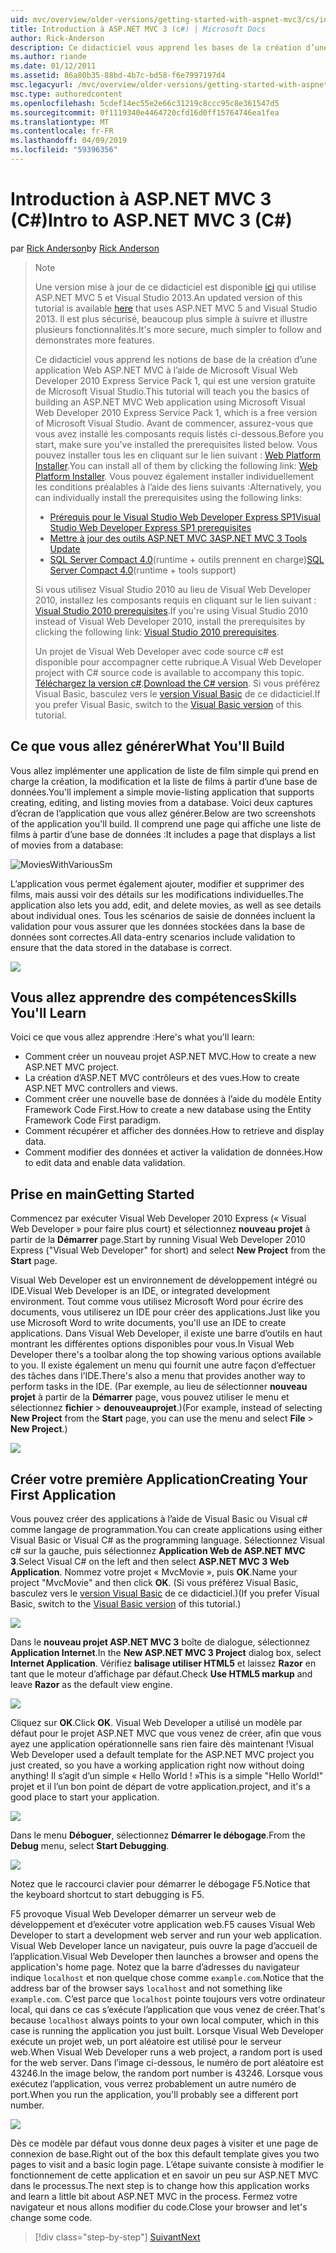 ```yaml
---
uid: mvc/overview/older-versions/getting-started-with-aspnet-mvc3/cs/intro-to-aspnet-mvc-3
title: Introduction à ASP.NET MVC 3 (c#) | Microsoft Docs
author: Rick-Anderson
description: Ce didacticiel vous apprend les bases de la création d’une application Web ASP.NET MVC à l’aide de Microsoft Visual Web Developer 2010 Express Service Pack 1, qui est en cours...
ms.author: riande
ms.date: 01/12/2011
ms.assetid: 86a80b35-88bd-4b7c-bd58-f6e7997197d4
msc.legacyurl: /mvc/overview/older-versions/getting-started-with-aspnet-mvc3/cs/intro-to-aspnet-mvc-3
msc.type: authoredcontent
ms.openlocfilehash: 5cdef14ec55e2e66c31219c8ccc95c8e361547d5
ms.sourcegitcommit: 0f1119340e4464720cfd16d0ff15764746ea1fea
ms.translationtype: MT
ms.contentlocale: fr-FR
ms.lasthandoff: 04/09/2019
ms.locfileid: "59396356"
---
```

# <a name="intro-to-aspnet-mvc-3-c"></a><span data-ttu-id="bbd0a-103">Introduction à ASP.NET MVC 3 (C#)</span><span class="sxs-lookup"><span data-stu-id="bbd0a-103">Intro to ASP.NET MVC 3 (C#)</span></span>

<span data-ttu-id="bbd0a-104">par [Rick Anderson]((https://twitter.com/RickAndMSFT))</span><span class="sxs-lookup"><span data-stu-id="bbd0a-104">by [Rick Anderson]((https://twitter.com/RickAndMSFT))</span></span>

> > [!NOTE]
> > <span data-ttu-id="bbd0a-105">Une version mise à jour de ce didacticiel est disponible [ici](../../../getting-started/introduction/getting-started.md) qui utilise ASP.NET MVC 5 et Visual Studio 2013.</span><span class="sxs-lookup"><span data-stu-id="bbd0a-105">An updated version of this tutorial is available [here](../../../getting-started/introduction/getting-started.md) that uses ASP.NET MVC 5 and Visual Studio 2013.</span></span> <span data-ttu-id="bbd0a-106">Il est plus sécurisé, beaucoup plus simple à suivre et illustre plusieurs fonctionnalités.</span><span class="sxs-lookup"><span data-stu-id="bbd0a-106">It's more secure, much simpler to follow and demonstrates more features.</span></span>
> 
> 
> <span data-ttu-id="bbd0a-107">Ce didacticiel vous apprend les notions de base de la création d’une application Web ASP.NET MVC à l’aide de Microsoft Visual Web Developer 2010 Express Service Pack 1, qui est une version gratuite de Microsoft Visual Studio.</span><span class="sxs-lookup"><span data-stu-id="bbd0a-107">This tutorial will teach you the basics of building an ASP.NET MVC Web application using Microsoft Visual Web Developer 2010 Express Service Pack 1, which is a free version of Microsoft Visual Studio.</span></span> <span data-ttu-id="bbd0a-108">Avant de commencer, assurez-vous que vous avez installé les composants requis listés ci-dessous.</span><span class="sxs-lookup"><span data-stu-id="bbd0a-108">Before you start, make sure you've installed the prerequisites listed below.</span></span> <span data-ttu-id="bbd0a-109">Vous pouvez installer tous les en cliquant sur le lien suivant : [Web Platform Installer](https://www.microsoft.com/web/gallery/install.aspx?appid=VWD2010SP1Pack).</span><span class="sxs-lookup"><span data-stu-id="bbd0a-109">You can install all of them by clicking the following link: [Web Platform Installer](https://www.microsoft.com/web/gallery/install.aspx?appid=VWD2010SP1Pack).</span></span> <span data-ttu-id="bbd0a-110">Vous pouvez également installer individuellement les conditions préalables à l’aide des liens suivants :</span><span class="sxs-lookup"><span data-stu-id="bbd0a-110">Alternatively, you can individually install the prerequisites using the following links:</span></span>
> 
> - [<span data-ttu-id="bbd0a-111">Prérequis pour le Visual Studio Web Developer Express SP1</span><span class="sxs-lookup"><span data-stu-id="bbd0a-111">Visual Studio Web Developer Express SP1 prerequisites</span></span>](https://www.microsoft.com/web/gallery/install.aspx?appid=VWD2010SP1Pack)
> - [<span data-ttu-id="bbd0a-112">Mettre à jour des outils ASP.NET MVC 3</span><span class="sxs-lookup"><span data-stu-id="bbd0a-112">ASP.NET MVC 3 Tools Update</span></span>](https://www.microsoft.com/web/gallery/install.aspx?appsxml=&amp;appid=MVC3)
> - <span data-ttu-id="bbd0a-113">[SQL Server Compact 4.0](https://www.microsoft.com/web/gallery/install.aspx?appid=SQLCE;SQLCEVSTools_4_0)(runtime + outils prennent en charge)</span><span class="sxs-lookup"><span data-stu-id="bbd0a-113">[SQL Server Compact 4.0](https://www.microsoft.com/web/gallery/install.aspx?appid=SQLCE;SQLCEVSTools_4_0)(runtime + tools support)</span></span>
> 
> <span data-ttu-id="bbd0a-114">Si vous utilisez Visual Studio 2010 au lieu de Visual Web Developer 2010, installez les composants requis en cliquant sur le lien suivant : [Visual Studio 2010 prerequisites](https://www.microsoft.com/web/gallery/install.aspx?appsxml=&amp;appid=VS2010SP1Pack).</span><span class="sxs-lookup"><span data-stu-id="bbd0a-114">If you're using Visual Studio 2010 instead of Visual Web Developer 2010, install the prerequisites by clicking the following link: [Visual Studio 2010 prerequisites](https://www.microsoft.com/web/gallery/install.aspx?appsxml=&amp;appid=VS2010SP1Pack).</span></span>
> 
> <span data-ttu-id="bbd0a-115">Un projet de Visual Web Developer avec code source c# est disponible pour accompagner cette rubrique.</span><span class="sxs-lookup"><span data-stu-id="bbd0a-115">A Visual Web Developer project with C# source code is available to accompany this topic.</span></span> <span data-ttu-id="bbd0a-116">[Téléchargez la version c#](https://code.msdn.microsoft.com/Introduction-to-MVC-3-10d1b098).</span><span class="sxs-lookup"><span data-stu-id="bbd0a-116">[Download the C# version](https://code.msdn.microsoft.com/Introduction-to-MVC-3-10d1b098).</span></span> <span data-ttu-id="bbd0a-117">Si vous préférez Visual Basic, basculez vers le [version Visual Basic](../vb/intro-to-aspnet-mvc-3.md) de ce didacticiel.</span><span class="sxs-lookup"><span data-stu-id="bbd0a-117">If you prefer Visual Basic, switch to the [Visual Basic version](../vb/intro-to-aspnet-mvc-3.md) of this tutorial.</span></span>


## <a name="what-youll-build"></a><span data-ttu-id="bbd0a-118">Ce que vous allez générer</span><span class="sxs-lookup"><span data-stu-id="bbd0a-118">What You'll Build</span></span>

<span data-ttu-id="bbd0a-119">Vous allez implémenter une application de liste de film simple qui prend en charge la création, la modification et la liste de films à partir d’une base de données.</span><span class="sxs-lookup"><span data-stu-id="bbd0a-119">You'll implement a simple movie-listing application that supports creating, editing, and listing movies from a database.</span></span> <span data-ttu-id="bbd0a-120">Voici deux captures d’écran de l’application que vous allez générer.</span><span class="sxs-lookup"><span data-stu-id="bbd0a-120">Below are two screenshots of the application you'll build.</span></span> <span data-ttu-id="bbd0a-121">Il comprend une page qui affiche une liste de films à partir d’une base de données :</span><span class="sxs-lookup"><span data-stu-id="bbd0a-121">It includes a page that displays a list of movies from a database:</span></span>

![MoviesWithVariousSm](intro-to-aspnet-mvc-3/_static/image1.png)

<span data-ttu-id="bbd0a-123">L’application vous permet également ajouter, modifier et supprimer des films, mais aussi voir des détails sur les modifications individuelles.</span><span class="sxs-lookup"><span data-stu-id="bbd0a-123">The application also lets you add, edit, and delete movies, as well as see details about individual ones.</span></span> <span data-ttu-id="bbd0a-124">Tous les scénarios de saisie de données incluent la validation pour vous assurer que les données stockées dans la base de données sont correctes.</span><span class="sxs-lookup"><span data-stu-id="bbd0a-124">All data-entry scenarios include validation to ensure that the data stored in the database is correct.</span></span>

![](intro-to-aspnet-mvc-3/_static/image2.png)

## <a name="skills-youll-learn"></a><span data-ttu-id="bbd0a-125">Vous allez apprendre des compétences</span><span class="sxs-lookup"><span data-stu-id="bbd0a-125">Skills You'll Learn</span></span>

<span data-ttu-id="bbd0a-126">Voici ce que vous allez apprendre :</span><span class="sxs-lookup"><span data-stu-id="bbd0a-126">Here's what you'll learn:</span></span>

- <span data-ttu-id="bbd0a-127">Comment créer un nouveau projet ASP.NET MVC.</span><span class="sxs-lookup"><span data-stu-id="bbd0a-127">How to create a new ASP.NET MVC project.</span></span>
- <span data-ttu-id="bbd0a-128">La création d’ASP.NET MVC contrôleurs et des vues.</span><span class="sxs-lookup"><span data-stu-id="bbd0a-128">How to create ASP.NET MVC controllers and views.</span></span>
- <span data-ttu-id="bbd0a-129">Comment créer une nouvelle base de données à l’aide du modèle Entity Framework Code First.</span><span class="sxs-lookup"><span data-stu-id="bbd0a-129">How to create a new database using the Entity Framework Code First paradigm.</span></span>
- <span data-ttu-id="bbd0a-130">Comment récupérer et afficher des données.</span><span class="sxs-lookup"><span data-stu-id="bbd0a-130">How to retrieve and display data.</span></span>
- <span data-ttu-id="bbd0a-131">Comment modifier des données et activer la validation de données.</span><span class="sxs-lookup"><span data-stu-id="bbd0a-131">How to edit data and enable data validation.</span></span>

## <a name="getting-started"></a><span data-ttu-id="bbd0a-132">Prise en main</span><span class="sxs-lookup"><span data-stu-id="bbd0a-132">Getting Started</span></span>

<span data-ttu-id="bbd0a-133">Commencez par exécuter Visual Web Developer 2010 Express (« Visual Web Developer » pour faire plus court) et sélectionnez **nouveau projet** à partir de la **Démarrer** page.</span><span class="sxs-lookup"><span data-stu-id="bbd0a-133">Start by running Visual Web Developer 2010 Express ("Visual Web Developer" for short) and select **New Project** from the **Start** page.</span></span>

<span data-ttu-id="bbd0a-134">Visual Web Developer est un environnement de développement intégré ou IDE.</span><span class="sxs-lookup"><span data-stu-id="bbd0a-134">Visual Web Developer is an IDE, or integrated development environment.</span></span> <span data-ttu-id="bbd0a-135">Tout comme vous utilisez Microsoft Word pour écrire des documents, vous utiliserez un IDE pour créer des applications.</span><span class="sxs-lookup"><span data-stu-id="bbd0a-135">Just like you use Microsoft Word to write documents, you'll use an IDE to create applications.</span></span> <span data-ttu-id="bbd0a-136">Dans Visual Web Developer, il existe une barre d’outils en haut montrant les différentes options disponibles pour vous.</span><span class="sxs-lookup"><span data-stu-id="bbd0a-136">In Visual Web Developer there's a toolbar along the top showing various options available to you.</span></span> <span data-ttu-id="bbd0a-137">Il existe également un menu qui fournit une autre façon d’effectuer des tâches dans l’IDE.</span><span class="sxs-lookup"><span data-stu-id="bbd0a-137">There's also a menu that provides another way to perform tasks in the IDE.</span></span> <span data-ttu-id="bbd0a-138">(Par exemple, au lieu de sélectionner **nouveau projet** à partir de la **Démarrer** page, vous pouvez utiliser le menu et sélectionnez **fichier** &gt; **denouveauprojet**.)</span><span class="sxs-lookup"><span data-stu-id="bbd0a-138">(For example, instead of selecting **New Project** from the **Start** page, you can use the menu and select **File** &gt; **New Project**.)</span></span>

[![](intro-to-aspnet-mvc-3/_static/image4.png)](intro-to-aspnet-mvc-3/_static/image3.png)

## <a name="creating-your-first-application"></a><span data-ttu-id="bbd0a-139">Créer votre première Application</span><span class="sxs-lookup"><span data-stu-id="bbd0a-139">Creating Your First Application</span></span>

<span data-ttu-id="bbd0a-140">Vous pouvez créer des applications à l’aide de Visual Basic ou Visual c# comme langage de programmation.</span><span class="sxs-lookup"><span data-stu-id="bbd0a-140">You can create applications using either Visual Basic or Visual C# as the programming language.</span></span> <span data-ttu-id="bbd0a-141">Sélectionnez Visual c# sur la gauche, puis sélectionnez **Application Web de ASP.NET MVC 3**.</span><span class="sxs-lookup"><span data-stu-id="bbd0a-141">Select Visual C# on the left and then select **ASP.NET MVC 3 Web Application**.</span></span> <span data-ttu-id="bbd0a-142">Nommez votre projet « MvcMovie », puis **OK**.</span><span class="sxs-lookup"><span data-stu-id="bbd0a-142">Name your project "MvcMovie" and then click **OK**.</span></span> <span data-ttu-id="bbd0a-143">(Si vous préférez Visual Basic, basculez vers le [version Visual Basic](../vb/intro-to-aspnet-mvc-3.md) de ce didacticiel.)</span><span class="sxs-lookup"><span data-stu-id="bbd0a-143">(If you prefer Visual Basic, switch to the [Visual Basic version](../vb/intro-to-aspnet-mvc-3.md) of this tutorial.)</span></span>

![](intro-to-aspnet-mvc-3/_static/image5.png)

<span data-ttu-id="bbd0a-144">Dans le **nouveau projet ASP.NET MVC 3** boîte de dialogue, sélectionnez **Application Internet**.</span><span class="sxs-lookup"><span data-stu-id="bbd0a-144">In the **New ASP.NET MVC 3 Project** dialog box, select **Internet Application**.</span></span> <span data-ttu-id="bbd0a-145">Vérifiez **balisage utiliser HTML5** et laissez **Razor** en tant que le moteur d’affichage par défaut.</span><span class="sxs-lookup"><span data-stu-id="bbd0a-145">Check **Use HTML5 markup** and leave **Razor** as the default view engine.</span></span>

![](intro-to-aspnet-mvc-3/_static/image6.png)

<span data-ttu-id="bbd0a-146">Cliquez sur **OK**.</span><span class="sxs-lookup"><span data-stu-id="bbd0a-146">Click **OK**.</span></span> <span data-ttu-id="bbd0a-147">Visual Web Developer a utilisé un modèle par défaut pour le projet ASP.NET MVC que vous venez de créer, afin que vous ayez une application opérationnelle sans rien faire dès maintenant !</span><span class="sxs-lookup"><span data-stu-id="bbd0a-147">Visual Web Developer used a default template for the ASP.NET MVC project you just created, so you have a working application right now without doing anything!</span></span> <span data-ttu-id="bbd0a-148">Il s’agit d’un simple « Hello World ! »</span><span class="sxs-lookup"><span data-stu-id="bbd0a-148">This is a simple "Hello World!"</span></span> <span data-ttu-id="bbd0a-149">projet et il l’un bon point de départ de votre application.</span><span class="sxs-lookup"><span data-stu-id="bbd0a-149">project, and it's a good place to start your application.</span></span>

[![](intro-to-aspnet-mvc-3/_static/image8.png)](intro-to-aspnet-mvc-3/_static/image7.png)

<span data-ttu-id="bbd0a-150">Dans le menu **Déboguer**, sélectionnez **Démarrer le débogage**.</span><span class="sxs-lookup"><span data-stu-id="bbd0a-150">From the **Debug** menu, select **Start Debugging**.</span></span>

![](intro-to-aspnet-mvc-3/_static/image9.png)

<span data-ttu-id="bbd0a-151">Notez que le raccourci clavier pour démarrer le débogage F5.</span><span class="sxs-lookup"><span data-stu-id="bbd0a-151">Notice that the keyboard shortcut to start debugging is F5.</span></span>

<span data-ttu-id="bbd0a-152">F5 provoque Visual Web Developer démarrer un serveur web de développement et d’exécuter votre application web.</span><span class="sxs-lookup"><span data-stu-id="bbd0a-152">F5 causes Visual Web Developer to start a development web server and run your web application.</span></span> <span data-ttu-id="bbd0a-153">Visual Web Developer lance un navigateur, puis ouvre la page d’accueil de l’application.</span><span class="sxs-lookup"><span data-stu-id="bbd0a-153">Visual Web Developer then launches a browser and opens the application's home page.</span></span> <span data-ttu-id="bbd0a-154">Notez que la barre d’adresses du navigateur indique `localhost` et non quelque chose comme `example.com`.</span><span class="sxs-lookup"><span data-stu-id="bbd0a-154">Notice that the address bar of the browser says `localhost` and not something like `example.com`.</span></span> <span data-ttu-id="bbd0a-155">C’est parce que `localhost` pointe toujours vers votre ordinateur local, qui dans ce cas s’exécute l’application que vous venez de créer.</span><span class="sxs-lookup"><span data-stu-id="bbd0a-155">That's because `localhost` always points to your own local computer, which in this case is running the application you just built.</span></span> <span data-ttu-id="bbd0a-156">Lorsque Visual Web Developer exécute un projet web, un port aléatoire est utilisé pour le serveur web.</span><span class="sxs-lookup"><span data-stu-id="bbd0a-156">When Visual Web Developer runs a web project, a random port is used for the web server.</span></span> <span data-ttu-id="bbd0a-157">Dans l’image ci-dessous, le numéro de port aléatoire est 43246.</span><span class="sxs-lookup"><span data-stu-id="bbd0a-157">In the image below, the random port number is 43246.</span></span> <span data-ttu-id="bbd0a-158">Lorsque vous exécutez l’application, vous verrez probablement un autre numéro de port.</span><span class="sxs-lookup"><span data-stu-id="bbd0a-158">When you run the application, you'll probably see a different port number.</span></span>

![](intro-to-aspnet-mvc-3/_static/image10.png)

<span data-ttu-id="bbd0a-159">Dès ce modèle par défaut vous donne deux pages à visiter et une page de connexion de base.</span><span class="sxs-lookup"><span data-stu-id="bbd0a-159">Right out of the box this default template gives you two pages to visit and a basic login page.</span></span> <span data-ttu-id="bbd0a-160">L’étape suivante consiste à modifier le fonctionnement de cette application et en savoir un peu sur ASP.NET MVC dans le processus.</span><span class="sxs-lookup"><span data-stu-id="bbd0a-160">The next step is to change how this application works and learn a little bit about ASP.NET MVC in the process.</span></span> <span data-ttu-id="bbd0a-161">Fermez votre navigateur et nous allons modifier du code.</span><span class="sxs-lookup"><span data-stu-id="bbd0a-161">Close your browser and let's change some code.</span></span>

> [!div class="step-by-step"]
> [<span data-ttu-id="bbd0a-162">Suivant</span><span class="sxs-lookup"><span data-stu-id="bbd0a-162">Next</span></span>](adding-a-controller.md)
